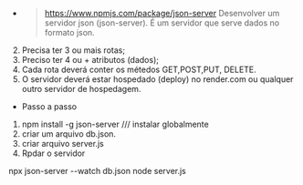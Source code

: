 - > https://www.npmjs.com/package/json-server
 Desenvolver um servidor json (json-server). É um servidor que serve dados no formato json.
 2. Precisa ter 3 ou mais rotas;
 3. Preciso ter 4 ou + atributos (dados);
 4. Cada rota deverá conter os métedos GET,POST,PUT, DELETE.
 5. O servidor deverá estar hospedado (deploy) no render.com ou qualquer outro servidor de hospedagem.

* Passo a passo

1. npm install -g json-server /// instalar globalmente
2. criar um arquivo db.json.
3. criar arquivo server.js
4. Rpdar o servidor

npx json-server --watch db.json
node server.js




